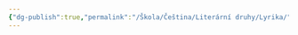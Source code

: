 ```yaml
---
{"dg-publish":true,"permalink":"/Škola/Čeština/Literární druhy/Lyrika/","created":"2023-12-04T16:59:43.220+01:00","updated":"2024-03-13T18:24:02.033+01:00"}
---
```


